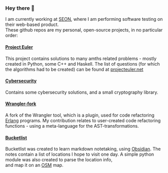 ### Hey there 👋

I am currently working at [SEON](seon.io), where I am performing software testing on their web-based product.  
These github repos are my personal, open-source projects, in no particular order:  

#### [Project Euler](https://github.com/sevmarc/project_euler)
This project contains solutions to many amths related problems - mostly created in Python, some C++ and Haskell. The list of questions (for which the algorithms had to be created) can be found at [projecteuler.net](https://projecteuler.net)

#### [Cybersecurity](https://github.com/sevmarc/cybersecurity)
Contains some cybersecurity solutions, and a small cryptography library.

#### [Wrangler-fork](https://github.com/sevmarc/wrangler)
A fork of the Wrangler tool, which is a plugin, used for code refactoring [Erlang](https://www.erlang.org) programs. My contribution relates to user-created code refactoring functions - using a meta-language for the AST-transformations.

#### [Bucketlist](https://github.com/sevmarc/bucketlist)
Bucketlist was created to learn markdown notetaking, using [Obsidian](obsidian.md). The notes contain a list of locations I hope to visit one day. A simple python module was also created to parse the location info,  
and map it on an [OSM](https://www.openstreetmap.org) map. 



<!--
**sevmarc/sevmarc** is a ✨ _special_ ✨ repository because its `README.md` (this file) appears on your GitHub profile.

Here are some ideas to get you started:

- 🔭 I’m currently working on ...
- 🌱 I’m currently learning ...
- 👯 I’m looking to collaborate on ...
- 🤔 I’m looking for help with ...
- 💬 Ask me about ...
- 📫 How to reach me: ...
- 😄 Pronouns: ...
- ⚡ Fun fact: ...
-->
